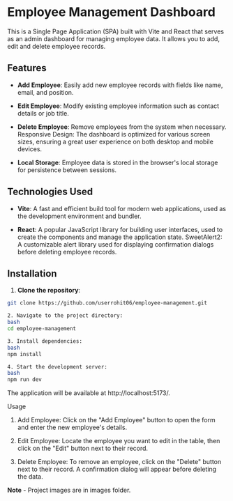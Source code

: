 # Employee Management Dashboard

This is a Single Page Application (SPA) built with Vite and React that serves as an admin dashboard for managing employee data. It allows you to add, edit and delete employee records.

## Features
- **Add Employee**: Easily add new employee records with fields like name, email, and position.

- **Edit Employee**: Modify existing employee information such as contact details or job title.

- **Delete Employee**: Remove employees from the system when necessary.
Responsive Design: The dashboard is optimized for various screen sizes, ensuring a great user experience on both desktop and mobile devices.

- **Local Storage**: Employee data is stored in the browser's local storage for persistence between sessions.

## Technologies Used

- **Vite**: A fast and efficient build tool for modern web applications, used as the development environment and bundler.

- **React**: A popular JavaScript library for building user interfaces, used to create the components and manage the application state.
SweetAlert2: A customizable alert library used for displaying confirmation dialogs before deleting employee records.

## Installation
1. **Clone the repository**:

```bash
git clone https://github.com/userrohit06/employee-management.git

2. Navigate to the project directory:
bash
cd employee-management

3. Install dependencies:
bash
npm install

4. Start the development server:
bash
npm run dev
```
The application will be available at http://localhost:5173/.

Usage
1. Add Employee: Click on the "Add Employee" button to open the form and enter the new employee's details.

2. Edit Employee: Locate the employee you want to edit in the table, then click on the "Edit" button next to their record.

3. Delete Employee: To remove an employee, click on the "Delete" button next to their record. A confirmation dialog will appear before deleting the data.

**Note**  - Project images are in images folder.